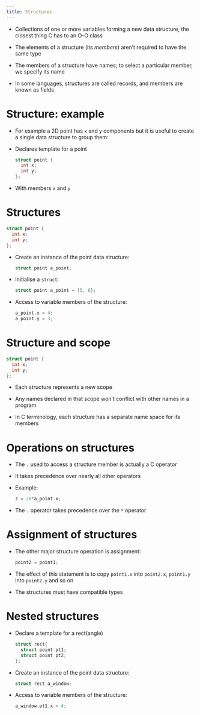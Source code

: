 ```yaml
---
title: Structures
---
```


- Collections of one or more variables forming a new data structure,
  the closest thing C has to an O-O class

- The elements of a structure (its _members_) aren’t required to have
  the same type

- The members of a structure have names; to select a particular
  member, we specify its name

- In some languages, structures are called records, and members are
  known as fields

# Structure: example

- For example a 2D point has `x` and `y` components but it is useful
  to create a single data structure to group them:

- Declares template for a point

  ```c
  struct point {
    int x;
    int y;
  };
  ```

- With members `x` and `y`

# Structures

```c
struct point {
  int x;
  int y;
};
```

- Create an instance of the point data structure:

  ```c
  struct point a_point;
  ```

- Initialise a `struct`:

  ```c
  struct point a_point = {5, 6};
  ```

- Access to variable members of the structure:

  ```c
  a_point.x = 4;
  a_point.y = 3;
  ```

# Structure and scope

```c
struct point {
  int x;
  int y;
};
```

- Each structure represents a new scope

- Any names declared in that scope won’t conflict with other names in
  a program

- In C terminology, each structure has a separate name space for its
  members

# Operations on structures

- The `.` used to access a structure member is actually a C operator

- It takes precedence over nearly all other operators

- Example:

  ```c
  z = 20*a_point.x;
  ```

- The `.` operator takes precedence over the `*` operator

# Assignment of structures

- The other major structure operation is assignment:

  ```c
  point2 = point1;
  ```

- The effect of this statement is to copy `point1.x` into `point2.x`,
  `point1.y` into `point2.y` and so on

- The structures must have compatible types

# Nested structures

- Declare a template for a rect(angle)

  ```c
  struct rect{
    struct point pt1;
    struct point pt2;
  };
  ```

- Create an instance of the point data structure:

  ```c
  struct rect a_window;
  ```

- Access to variable members of the structure:

  ```c
  a_window.pt1.x = 4;
  ```
